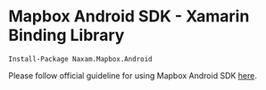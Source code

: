 Mapbox Android SDK - Xamarin Binding Library
=====

```
Install-Package Naxam.Mapbox.Android
```

Please follow official guideline for using Mapbox Android SDK [here](https://www.mapbox.com/android-docs/map-sdk/overview/).

